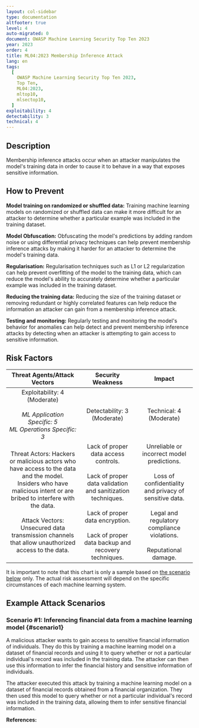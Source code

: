 ```yaml
---
layout: col-sidebar
type: documentation
altfooter: true
level: 4
auto-migrated: 0
document: OWASP Machine Learning Security Top Ten 2023
year: 2023
order: 4
title: ML04:2023 Membership Inference Attack
lang: en
tags:
  [
    OWASP Machine Learning Security Top Ten 2023,
    Top Ten,
    ML04:2023,
    mltop10,
    mlsectop10,
  ]
exploitability: 4
detectability: 3
technical: 4
---
```


## Description

Membership inference attacks occur when an attacker manipulates the model's
training data in order to cause it to behave in a way that exposes sensitive
information.

## How to Prevent

**Model training on randomized or shuffled data:** Training machine learning
models on randomized or shuffled data can make it more difficult for an attacker
to determine whether a particular example was included in the training dataset.

**Model Obfuscation:** Obfuscating the model's predictions by adding random
noise or using differential privacy techniques can help prevent membership
inference attacks by making it harder for an attacker to determine the model's
training data.

**Regularisation:** Regularisation techniques such as L1 or L2 regularization
can help prevent overfitting of the model to the training data, which can reduce
the model's ability to accurately determine whether a particular example was
included in the training dataset.

**Reducing the training data:** Reducing the size of the training dataset or
removing redundant or highly correlated features can help reduce the information
an attacker can gain from a membership inference attack.

**Testing and monitoring:** Regularly testing and monitoring the model's
behavior for anomalies can help detect and prevent membership inference attacks
by detecting when an attacker is attempting to gain access to sensitive
information.

## Risk Factors

|                                                                                                                           Threat Agents/Attack Vectors                                                                                                                            |                                                                                                Security Weakness                                                                                                |                                                                                            Impact                                                                                             |
| :-------------------------------------------------------------------------------------------------------------------------------------------------------------------------------------------------------------------------------------------------------------------------------: | :-------------------------------------------------------------------------------------------------------------------------------------------------------------------------------------------------------------: | :-------------------------------------------------------------------------------------------------------------------------------------------------------------------------------------------: |
|                                                                                        Exploitability: 4 (Moderate) <br><br> _ML Application Specific: 5_ <br> _ML Operations Specific: 3_                                                                                        |                                                                                           Detectability: 3 (Moderate)                                                                                           |                                                                                    Technical: 4 (Moderate)                                                                                    |
| Threat Actors: Hackers or malicious actors who have access to the data and the model. <br> Insiders who have malicious intent or are bribed to interfere with the data. <br><br> Attack Vectors: Unsecured data transmission channels that allow unauthorized access to the data. | Lack of proper data access controls. <br><br> Lack of proper data validation and sanitization techniques. <br><br> Lack of proper data encryption. <br><br> Lack of proper data backup and recovery techniques. | Unreliable or incorrect model predictions. <br><br> Loss of confidentiality and privacy of sensitive data. <br><br> Legal and regulatory compliance violations. <br><br> Reputational damage. |

It is important to note that this chart is only a sample based on
[the scenario below](#scenario1) only. The actual risk assessment will depend on
the specific circumstances of each machine learning system.

## Example Attack Scenarios

### Scenario \#1: Inferencing financial data from a machine learning model {#scenario1}

A malicious attacker wants to gain access to sensitive financial information of
individuals. They do this by training a machine learning model on a dataset of
financial records and using it to query whether or not a particular individual's
record was included in the training data. The attacker can then use this
information to infer the financial history and sensitive information of
individuals.

The attacker executed this attack by training a machine learning model on a
dataset of financial records obtained from a financial organization. They then
used this model to query whether or not a particular individual\'s record was
included in the training data, allowing them to infer sensitive financial
information.

**References:**
